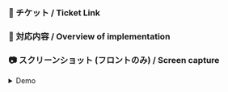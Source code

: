 ### 🎫 チケット / Ticket Link

<!-- チケットのリンクを貼る -->

### 📝 対応内容 / Overview of implementation

<!-- レビュアーがわかるように修正内容を書く -->

### 📷 スクリーンショット (フロントのみ) / Screen capture

<details><summary>Demo</summary>

<!-- スクリーンショットや動画の添付箇所 -->

</details>
